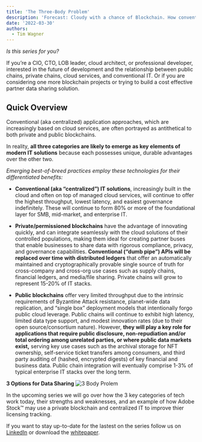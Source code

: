 ```yaml
---
title: 'The Three-Body Problem'
description: 'Forecast: Cloudy with a chance of Blockchain. How conventional IT, private ledgers, and public blockchains will work together to usher in the Web 3.0 era'
date: '2022-03-30'
authors:
  - Tim Wagner
---
```

_Is this series for you?_

If you’re a CIO, CTO, LOB leader, cloud architect, or professional developer, interested in the future of development and the relationship between public chains, private chains, cloud services, and conventional IT. Or if you are considering one more blockchain projects or trying to build a cost effective partner data sharing solution.

## Quick Overview

Conventional (aka centralized) application approaches, which are increasingly based on cloud services, are often portrayed as antithetical to both private and public blockchains.

In reality, **all three categories are likely to emerge as key elements of modern IT solutions** because each possesses unique, durable advantages over the other two.

*Emerging best-of-breed practices employ these technologies for their differentiated benefits:*

- **Conventional (aka “centralized”) IT solutions**, increasingly built in the cloud and often on top of managed cloud services, will continue to offer the highest throughput, lowest latency, and easiest governance indefinitely. These will continue to form 80% or more of the foundational layer for SMB, mid-market, and enterprise IT.

- **Private/permissioned blockchains** have the advantage of innovating quickly, and can integrate seamlessly with the cloud solutions of their controlled populations, making them ideal for creating partner buses that enable businesses to share data with rigorous compliance, privacy, and governance capabilities. **Conventional (“dumb pipe”) APIs will be replaced over time with distributed ledgers** that offer an automatically maintained and cryptographically provable single source of truth for cross-company and cross-org use cases such as supply chains, financial ledgers, and media/file sharing. Private chains will grow to represent 15-20% of IT stacks.

- **Public blockchains** offer very limited throughput due to the intrinsic requirements of Byzantine Attack resistance, planet-wide data replication, and “single box” deployment models that intentionally forgo public cloud leverage. Public chains will continue to exhibit high latency, limited data type support, and modest innovation rates (due to their open source/consortium nature). However, **they will play a key role for applications that require public disclosure, non-repudiation and/or total ordering among unrelated parties, or where public data markets exist,** serving key use cases such as the archival storage for NFT ownership, self-service ticket transfers among consumers, and third party auditing of (hashed, encrypted digests) of key financial and business data. Public chain integration will eventually comprise 1-3% of typical enterprise IT stacks over the long term.

**3 Options for Data Sharing**
![3 Body Prolem](https://d24nhiikxn5jns.cloudfront.net/optimized/user-images.githubusercontent.com..98492452..161350246-fc2d573c-0c5e-4304-8236-ae222708a8b5.png)

In the upcoming series we will go over how the 3 key categories of tech work today, their strengths and weaknesses, and an example of how Adobe Stock™️ may use a private blockchain and centralized IT to improve thier licensing tracking.

If you want to stay up-to-date for the lastest on the series follow us on [LinkedIn](https://www.linkedin.com/company/vendiahq) or download the [whitepaper](https://www.vendia.net/resources/3-body-problem).
